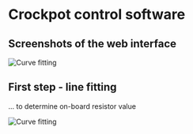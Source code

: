 # Crockpot control software

## Screenshots of the web interface

![Curve fitting](https://raw.github.com/petrklus/crockpot/master/images/screen_1.png)


## First step - line fitting 
... to determine on-board resistor value

![Curve fitting](https://raw.github.com/petrklus/crockpot/master/images/figure_1.png)


